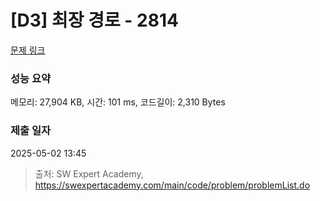 # [D3] 최장 경로 - 2814 

[문제 링크](https://swexpertacademy.com/main/code/problem/problemDetail.do?contestProbId=AV7GOPPaAeMDFAXB) 

### 성능 요약

메모리: 27,904 KB, 시간: 101 ms, 코드길이: 2,310 Bytes

### 제출 일자

2025-05-02 13:45



> 출처: SW Expert Academy, https://swexpertacademy.com/main/code/problem/problemList.do